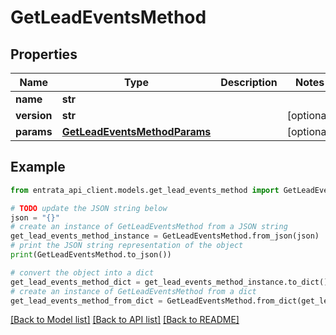 # GetLeadEventsMethod


## Properties

Name | Type | Description | Notes
------------ | ------------- | ------------- | -------------
**name** | **str** |  | 
**version** | **str** |  | [optional] 
**params** | [**GetLeadEventsMethodParams**](GetLeadEventsMethodParams.md) |  | [optional] 

## Example

```python
from entrata_api_client.models.get_lead_events_method import GetLeadEventsMethod

# TODO update the JSON string below
json = "{}"
# create an instance of GetLeadEventsMethod from a JSON string
get_lead_events_method_instance = GetLeadEventsMethod.from_json(json)
# print the JSON string representation of the object
print(GetLeadEventsMethod.to_json())

# convert the object into a dict
get_lead_events_method_dict = get_lead_events_method_instance.to_dict()
# create an instance of GetLeadEventsMethod from a dict
get_lead_events_method_from_dict = GetLeadEventsMethod.from_dict(get_lead_events_method_dict)
```
[[Back to Model list]](../README.md#documentation-for-models) [[Back to API list]](../README.md#documentation-for-api-endpoints) [[Back to README]](../README.md)


